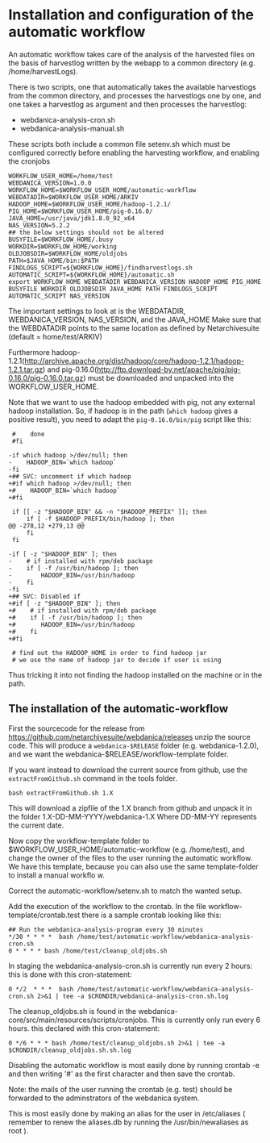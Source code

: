 # Installation and configuration of the automatic workflow

An automatic workflow takes care of the analysis of the harvested files on the basis of harvestlog written by the webapp to a common
directory (e.g. /home/harvestLogs).

There is two scripts, one that automatically takes the available harvestlogs from the common directory, and processes the harvestlogs one by one, and one takes a harvestlog as argument and then processes the harvestlog:
 * webdanica-analysis-cron.sh
 * webdanica-analysis-manual.sh

These scripts both include a common file setenv.sh which must be configured correctly before enabling the harvesting workflow, and enabling the cronjobs 
``` 
WORKFLOW_USER_HOME=/home/test
WEBDANICA_VERSION=1.0.0
WORKFLOW_HOME=$WORKFLOW_USER_HOME/automatic-workflow
WEBDATADIR=$WORKFLOW_USER_HOME/ARKIV
HADOOP_HOME=$WORKFLOW_USER_HOME/hadoop-1.2.1/
PIG_HOME=$WORKFLOW_USER_HOME/pig-0.16.0/
JAVA_HOME=/usr/java/jdk1.8.0_92_x64
NAS_VERSION=5.2.2
## the below settings should not be altered
BUSYFILE=$WORKFLOW_HOME/.busy
WORKDIR=$WORKFLOW_HOME/working
OLDJOBSDIR=$WORKFLOW_HOME/oldjobs
PATH=$JAVA_HOME/bin:$PATH
FINDLOGS_SCRIPT=${WORKFLOW_HOME}/findharvestlogs.sh
AUTOMATIC_SCRIPT=${WORKFLOW_HOME}/automatic.sh
export WORKFLOW_HOME WEBDATADIR WEBDANICA_VERSION HADOOP_HOME PIG_HOME BUSYFILE WORKDIR OLDJOBSDIR JAVA_HOME PATH FINDLOGS_SCRIPT AUTOMATIC_SCRIPT NAS_VERSION
```

The important settings to look at is the WEBDATADIR, WEBDANICA_VERSION, NAS_VERSION, and the JAVA_HOME
Make sure that the WEBDATADIR points to the same location as defined by Netarchivesuite (default = home/test/ARKIV)

Furthermore hadoop-1.2.1(http://archive.apache.org/dist/hadoop/core/hadoop-1.2.1/hadoop-1.2.1.tar.gz) and pig-0.16.0(http://ftp.download-by.net/apache/pig/pig-0.16.0/pig-0.16.0.tar.gz) must be downloaded and unpacked into the WORKFLOW_USER_HOME.

Note that we want to use the hadoop embedded with pig, not any external hadoop installation. So, if hadoop is in the path (`which hadoop` gives a positive result), you need to 
adapt the `pig-0.16.0/bin/pig` script like this:
```
 #    done
 #fi
 
-if which hadoop >/dev/null; then
-    HADOOP_BIN=`which hadoop`
-fi
+## SVC: uncomment if which hadoop
+#if which hadoop >/dev/null; then
+#    HADOOP_BIN=`which hadoop`
+#fi
 
 if [[ -z "$HADOOP_BIN" && -n "$HADOOP_PREFIX" ]]; then
     if [ -f $HADOOP_PREFIX/bin/hadoop ]; then
@@ -278,12 +279,13 @@
     fi
 fi
 
-if [ -z "$HADOOP_BIN" ]; then
-    # if installed with rpm/deb package
-    if [ -f /usr/bin/hadoop ]; then
-        HADOOP_BIN=/usr/bin/hadoop
-    fi
-fi
+## SVC: Disabled if 
+#if [ -z "$HADOOP_BIN" ]; then
+#    # if installed with rpm/deb package
+#    if [ -f /usr/bin/hadoop ]; then
+#       HADOOP_BIN=/usr/bin/hadoop
+#    fi
+#fi
 
 # find out the HADOOP_HOME in order to find hadoop jar
 # we use the name of hadoop jar to decide if user is using
```
Thus tricking it into not finding the hadoop installed on the machine or in the path.

## The installation of the automatic-workflow 

First the sourcecode for the release from https://github.com/netarchivesuite/webdanica/releases
unzip the source code. This will produce a `webdanica-$RELEASE` folder (e.g. webdanica-1.2.0), and we want the webdanica-$RELEASE/workflow-template folder.  

If you want instead to download the current source from github, use the `extractFromGithub.sh` command in the tools folder.
```
bash extractFromGithub.sh 1.X
```
This will download a zipfile of the 1.X branch from github and unpack it in the folder 1.X-DD-MM-YYYY/webdanica-1.X Where DD-MM-YY represents the current date.


Now copy the workflow-template folder to $WORKFLOW_USER_HOME/automatic-workflow (e.g. /home/test), and change the owner of the files to the user running the automatic workflow. We have this template, because you can also use the same template-folder to install a manual workflo w.

Correct the automatic-workflow/setenv.sh to match the wanted setup.

Add the execution of the workflow to the crontab. In the file workflow-template/crontab.test there is a sample crontab looking like this:

```
## Run the webdanica-analysis-program every 30 minutes
*/30 * * * *  bash /home/test/automatic-workflow/webdanica-analysis-cron.sh
0 * * * * bash /home/test/cleanup_oldjobs.sh
```

In staging the webdanica-analysis-cron.sh is currently run every 2 hours:
this is done with this cron-statement:
```
0 */2  * * *  bash /home/test/automatic-workflow/webdanica-analysis-cron.sh 2>&1 | tee -a $CRONDIR/webdanica-analysis-cron.sh.log
```
The cleanup_oldjobs.sh is found in the webdanica-core/src/main/resources/scripts/cronjobs. This is currently only run every 6 hours.
this declared with this cron-statement:
```
0 */6 * * * bash /home/test/cleanup_oldjobs.sh 2>&1 | tee -a $CRONDIR/cleanup_oldjobs.sh.sh.log
```

Disabling the automatic workflow is most easily done by running crontab -e
and then writing '#' as the first character and then save the crontab.

Note: the mails of the user running the crontab (e.g. test) should be forwarded to the adminstrators of the webdanica system.

This is most easily done by making an alias for the user in /etc/aliases ( remember to renew the aliases.db by running the /usr/bin/newaliases as root ).


